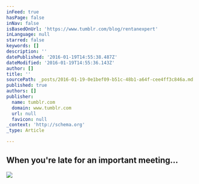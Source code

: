 ```yaml
---
inFeed: true
hasPage: false
inNav: false
isBasedOnUrl: 'https://www.tumblr.com/blog/rentanexpert'
inLanguage: null
starred: false
keywords: []
description: ''
datePublished: '2016-01-19T14:55:38.487Z'
dateModified: '2016-01-19T14:55:36.143Z'
author: []
title: ''
sourcePath: _posts/2016-01-19-0e1bef09-b51c-48b1-a64f-cee4ff3c846a.md
published: true
authors: []
publisher:
  name: tumblr.com
  domain: www.tumblr.com
  url: null
  favicon: null
_context: 'http://schema.org'
_type: Article

---
```

## **When you're late for an important meeting...**
![](https://45.media.tumblr.com/e9e2b366d431fc5edcab8f66f3fdc8f1/tumblr_npetzooreC1uo2gc8o1_500.gif)